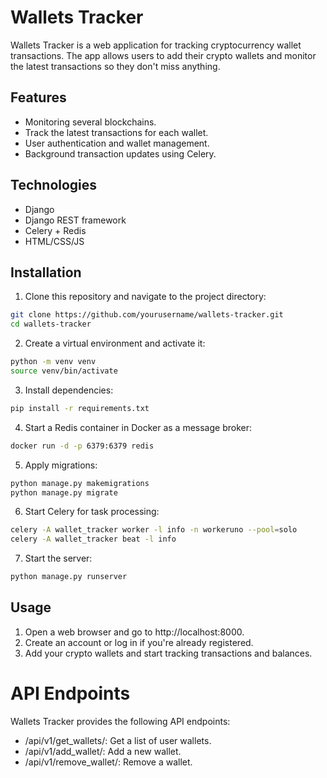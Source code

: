 # Wallets Tracker
Wallets Tracker is a web application for tracking cryptocurrency wallet transactions. The app allows users to add their crypto wallets and monitor the latest transactions so they don't miss anything.
## Features
- Monitoring several blockchains.
- Track the latest transactions for each wallet.
- User authentication and wallet management.
- Background transaction updates using Celery.
## Technologies
- Django
- Django REST framework
- Celery + Redis
- HTML/CSS/JS
## Installation
1. Clone this repository and navigate to the project directory:
```sh
git clone https://github.com/yourusername/wallets-tracker.git
cd wallets-tracker
```
2. Create a virtual environment and activate it:
```sh
python -m venv venv
source venv/bin/activate
```
3. Install dependencies:
```sh
pip install -r requirements.txt
```
4. Start a Redis container in Docker as a message broker:
```sh
docker run -d -p 6379:6379 redis
```
5. Apply migrations:
```sh
python manage.py makemigrations
python manage.py migrate
```
6. Start Celery for task processing:
```sh
celery -A wallet_tracker worker -l info -n workeruno --pool=solo
celery -A wallet_tracker beat -l info
```
7. Start the server:
```sh
python manage.py runserver
```
## Usage
1. Open a web browser and go to http://localhost:8000.
2. Create an account or log in if you're already registered.
3. Add your crypto wallets and start tracking transactions and balances.
# API Endpoints
Wallets Tracker provides the following API endpoints:

- /api/v1/get_wallets/: Get a list of user wallets.
- /api/v1/add_wallet/: Add a new wallet.
- /api/v1/remove_wallet/: Remove a wallet.
